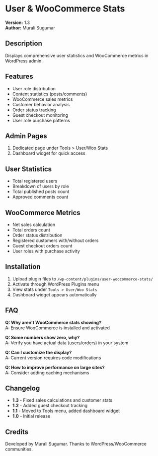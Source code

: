 # User & WooCommerce Stats
**Version:** 1.3  
**Author:** Murali Sugumar

## Description
Displays comprehensive user statistics and WooCommerce metrics in WordPress admin.

## Features
- User role distribution
- Content statistics (posts/comments)
- WooCommerce sales metrics
- Customer behavior analysis
- Order status tracking
- Guest checkout monitoring
- User role purchase patterns

## Admin Pages
1. Dedicated page under Tools > User/Woo Stats
2. Dashboard widget for quick access

## User Statistics
- Total registered users
- Breakdown of users by role
- Total published posts count
- Approved comments count

## WooCommerce Metrics
- Net sales calculation
- Total orders count
- Order status distribution
- Registered customers with/without orders
- Guest checkout orders count
- User roles with purchase activity

## Installation
1. Upload plugin files to `/wp-content/plugins/user-woocommerce-stats/`
2. Activate through WordPress Plugins menu
3. View stats under `Tools > User/Woo Stats`
4. Dashboard widget appears automatically

## FAQ
**Q: Why aren't WooCommerce stats showing?**  
A: Ensure WooCommerce is installed and activated

**Q: Some numbers show zero, why?**  
A: Verify you have actual data (users/orders) in your system

**Q: Can I customize the display?**  
A: Current version requires code modifications

**Q: How to improve performance on large sites?**  
A: Consider adding caching mechanisms

## Changelog
- **1.3** - Fixed sales calculations and customer stats
- **1.2** - Added guest checkout tracking
- **1.1** - Moved to Tools menu, added dashboard widget
- **1.0** - Initial release

## Credits
Developed by Murali Sugumar. Thanks to WordPress/WooCommerce communities.
